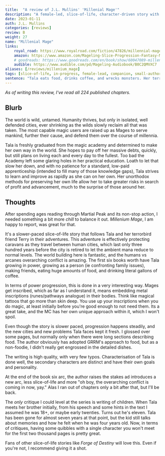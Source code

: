 ```yaml
---
title:  "A review of J.L. Mullins' 'Millenial Mage'"
description: "A female-led, slice-of-life, character-driven story with a unique magic system and worldbuilding."
date: 2023-01-11
auth: J.L. Mullins
categories: [reviews]
review: B
weight: 27
name: "Millenial Mage"
links:
    royal_road: https://www.royalroad.com/fiction/47826/millennial-mage-a-slice-of-life-progression-fantasy
    amazon: https://www.amazon.com/Mageling-Slice-Progression-Fantasy-Millennial-ebook/dp/B0BX4KLJPZ
    # goodreads: https://www.goodreads.com/en/book/show/60047089-millennial-mage
    audible: https://www.audible.com/pd/Mageling-Audiobook/B0C2QMVXC7
aliases: [/reviews/millenium_mage]
tags: [slice-of-life, in-progress, female-lead, companion, small-author, audio]
sentence: "Tala eats food, drinks coffee, and wrecks monsters. Her terrorbird helps. Thanks Terry."
---
```


*As of writing this review, I've read all 224 published chapters.*

## Blurb


The world is wild, untamed. Humanity thrives, but only in isolated, well defended cities, ever shrinking as the wilds slowly reclaim all that was taken. The most capable magic users are raised up as Mages to serve mankind, further their cause, and defend them over the course of millennia.

Tala is freshly graduated from the magic academy and determined to make her own way in the world. She hopes to pay off her massive debts, quickly, but still plans on living each and every day to the fullest. Too bad the Academy left some glaring holes in her practical education. Loath to let that slow her down, and with no patience for a standard, low-paid apprenticeship (intended to fill many of those knowledge gaps), Tala strives to learn and improve as rapidly as she can on her own. Her unorthodox methods for preserving her own life allow her to take greater risks in search of profit and advancement, much to the surprise of those around her.

## Thoughts

After spending ages reading through Martial Peak and its non-stop action, I needed something a bit more *chill* to balance it out. *Millenium Mage*, I am happy to report, was great for that.

It's a slower-paced slice-of-life story that follows Tala and her terrorbird friend Terry in their adventures. This adventure is effectively protecting caravans as they travel between human cities, which last only three hundred years before the city is retired to let the ambient mana reduce to normal levels. The world building here is fantastic, and the humans vs arcanes overarching conflict is amazing. The first six books worth have Tala growing in power, growing as a person (ie confronting family issues), making friends, eating huge amounts of food, and drinking literal gallons of coffee.

In terms of power progression, this is done in a very interesting way. Mages get inscribed, which as far as I understand it, means embedding metal inscriptions (runes/pathways analogue) in their bodies. Think like magical tattoos that go more than skin deep. You use up your inscriptions when you do magic, at least initially before you're good enough to not need them. Its a great take, and the MC has her own unique approach within it, which I won't spoil. 

Even though the story is slower paced, progression happens steadily, and the new cities and new problems Tala faces kept it fresh. I glossed over some pages, but normally only when there were long sections describing food. The author obviously has adopted GRRM's approach to food, but as a non-foodie, I didn't really get engrossed in the detailed dishes.

The writing is high quality, with very few typos. Characterisation of Tala is done well, the secondary characters are distinct and have their own goals and personality. 

At the end of the book six arc, the author raises the stakes ad introduces a new arc, less slice-of-life and more "oh boy, the overarching conflict is coming in now, yay." Alas I ran out of chapters only a bit after that, but I'll be back.

The *only* critique I could level at the series is writing of children. When Tala meets her brother initially, from his speech and some hints in the text I assumed he was 18+, or maybe early twenties. Turns out he's eleven. Tala has been gone for almost seven years at that point, but the kid still talks about memories and how he felt when he was four years old. Now, in terms of critiques, having some quibbles with a single character you won't meet for the first two thousand pages is pretty great.

Fans of other slice-of-life stories like *Forge of Destiny* will love this. Even if you're not, I recommend giving it a shot.